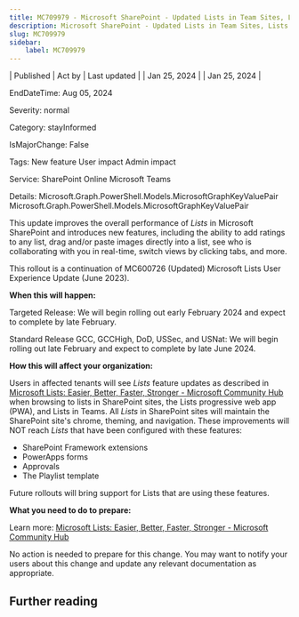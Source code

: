 ```yaml
---
title: MC709979 - Microsoft SharePoint - Updated Lists in Team Sites, Lists progressive web app (PWA), and Teams
description: Microsoft SharePoint - Updated Lists in Team Sites, Lists progressive web app (PWA), and Teams
slug: MC709979
sidebar:
    label: MC709979
---
```



| Published | Act by | Last updated |
| Jan 25, 2024 |  | Jan 25, 2024 |

EndDateTime: Aug 05, 2024

Severity: normal

Category: stayInformed

IsMajorChange: False

Tags: New feature User impact Admin impact

Service: SharePoint Online Microsoft Teams

Details: Microsoft.Graph.PowerShell.Models.MicrosoftGraphKeyValuePair Microsoft.Graph.PowerShell.Models.MicrosoftGraphKeyValuePair

<p>This update improves the overall performance of <i>Lists </i>in Microsoft SharePoint and introduces new features, including the ability to add ratings to any list, drag and/or paste images directly into a list, see who is collaborating with you in real-time, switch views by clicking tabs, and more.</p><p>This rollout is a continuation of MC600726 (Updated) Microsoft Lists User Experience Update (June 2023).<br></p>
<p><b>When this will happen:</b><br></p><p>Targeted Release: We will begin rolling out early February 2024 and expect to complete by late February. 
</p><p>
</p><p>Standard Release GCC, GCCHigh, DoD, USSec, and USNat: We will begin rolling out late February&nbsp;and expect to complete by late June 2024.<br></p><p><b>How this will affect your organization:</b><br></p><p>Users in affected tenants will see <i>Lists </i>feature updates as described in <a href="https://techcommunity.microsoft.com/t5/microsoft-365-blog/microsoft-lists-easier-better-faster-stronger/bc-p/3842882" target="_blank">Microsoft Lists: Easier, Better, Faster, Stronger - Microsoft Community Hub</a> when browsing to lists in SharePoint sites, the Lists progressive web app (PWA), and Lists in Teams. All <i>Lists </i>in SharePoint sites will maintain the SharePoint site's chrome, theming, and navigation. These improvements will NOT reach <i>Lists </i>that have been configured with these features:</p><ul><li>SharePoint Framework extensions </li><li>PowerApps forms </li><li>Approvals </li><li>The Playlist template</li></ul><p>Future rollouts will bring support for Lists that are using these features.</p><p><b>What you need to do to prepare:</b><br></p>
<p>Learn more: <a href="https://techcommunity.microsoft.com/t5/microsoft-365-blog/microsoft-lists-easier-better-faster-stronger/bc-p/3842882" target="_blank">Microsoft Lists: Easier, Better, Faster, Stronger - Microsoft Community Hub</a></p><p>No action is needed to prepare for this change. You may want to notify your users about this change and update any relevant documentation as appropriate.<br></p>

## Further reading
